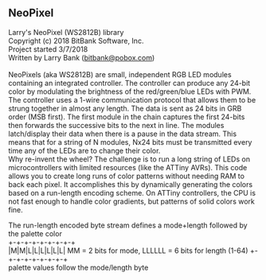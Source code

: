 NeoPixel
--------

Larry's NeoPixel (WS2812B) library<br>
Copyright (c) 2018 BitBank Software, Inc.<br>
Project started 3/7/2018<br>
Written by Larry Bank (bitbank@pobox.com)<br>
<br>
NeoPixels (aka WS2812B) are small, independent RGB LED modules containing an integrated controller.
The controller can produce any 24-bit color by modulating the brightness of the red/green/blue LEDs with PWM.
The controller uses a 1-wire communication protocol that allows them to be strung together in almost any length.
The data is sent as 24 bits in GRB order (MSB first). The first module in the chain captures the first 24-bits
then forwards the successive bits to the next in line. The modules latch/display their data when there is a pause
in the data stream. This means that for a string of N modules, Nx24 bits must be transmitted every time any of
the LEDs are to change their color.
<br>
Why re-invent the wheel? The challenge is to run a long string of LEDs on microcontrollers with limited
resources (like the ATTiny AVRs). This code allows you to create long runs of color patterns without needing
RAM to back each pixel. It accomplishes this by dynamically generating the colors based on a run-length encoding
scheme. On ATTiny controllers, the CPU is not fast enough to handle color gradients, but patterns of solid colors
 work fine.

The run-length encoded byte stream defines a mode+length followed by the palette color<br>
 +-+-+-+-+-+-+-+-+<br>
 |M|M|L|L|L|L|L|L|   MM = 2 bits for mode, LLLLLL = 6 bits for length (1-64)<b4>
 +-+-+-+-+-+-+-+-+<br>
 palette values follow the mode/length byte<br>

